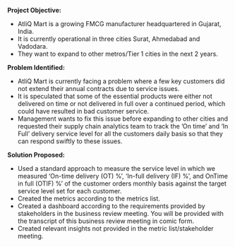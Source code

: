  **Project Objective:** 
    
-  AtliQ Mart is a growing FMCG manufacturer headquartered in Gujarat, India.
-  It is currently operational in three cities Surat, Ahmedabad and Vadodara.
-  They want to expand to other metros/Tier 1 cities in the next 2 years.

**Problem Identified:**
-  AtliQ Mart is currently facing a problem where a few key customers did not extend their annual contracts due to service issues.
-  It is speculated that some of the essential products were either not delivered on time or not delivered in full over a continued period, which could have resulted in bad customer service.
-  Management wants to fix this issue before expanding to other cities and requested their supply chain analytics team to track the ’On time’ and ‘In Full’ delivery service level for all the customers daily basis so that they can respond swiftly to these issues.

**Solution Proposed:**  
- Used a standard approach to measure the service level in which we measured ‘On-time delivery (OT) %’, ‘In-full delivery (IF) %’, and OnTime in full (OTIF) %’ of the customer orders monthly basis against the target service level set for each customer.
- Created the metrics according to the metrics list.
- Created a dashboard according to the requirements provided by stakeholders in the business review meeting. You will be provided with the transcript of this business review meeting in comic form.
- Created relevant insights not provided in the metric list/stakeholder meeting.
  
